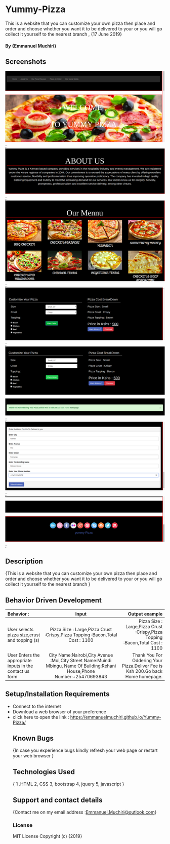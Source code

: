 # Yummy-Pizza

This is a website that you can customize your own pizza then place and order and choose whether you want it to be delivered to your or you will go collect it yourself to the nearest branch
, {17 June 2019}

#### By **{Emmanuel Muchiri}**

## Screenshots

![homepage](images/screenshots/homepage_yp.png);
![About Us](images/screenshots/aboutus_yp.png);
![Menu](images/screenshots/mennu_yp.png);
![Place Order](images/screenshots/place_order_yp.png);
![Delivery Page](images/screenshots/delivery_page_yp.png);
![Confirmation](images/screenshots/address_info_yp.png);
![Social Media](images/screenshots/social_media_yp.png);

## Description

{This is a website that you can customize your own pizza then place and order and choose whether you want it to be delivered to your or you will go collect it yourself to the nearest branch
}

## Behavior Driven Development

| Behavior :                                                |                                                Input                                                |                                                                             Output example |
| :-------------------------------------------------------- | :-------------------------------------------------------------------------------------------------: | -----------------------------------------------------------------------------------------: |
| User selects pizza size,crust and topping (s)|Pizza Size : Large,Pizza Crust :Crispy,Pizza Topping :Bacon,Total Cost : 1100 |Pizza Size : Large,Pizza Crust :Crispy,Pizza Topping :Bacon,Total Cost : 1100                                           |                                                |
| User Enters the appropriate inputs in the contact us form |City Name:Nairobi,City Avenue :Moi,City Street Name:Muindi Mbingu, Name Of Building:Rehani House,Phone Number:+25470693843 | Thank You For Oddering Your Pizza.Deliver Fee is Ksh 200.Go back Home homepage.|

## Setup/Installation Requirements

-   Connect to the internet
-   Download a web browser of your preference
-   click here to open the link : <https://emmanuelmuchiri.github.io/Yummy-Pizza/>
    ## Known Bugs
    {In case you experience bugs kindly refresh your web page or restart your web browser }
    ## Technologies Used
    { 1 .HTML
      2, CSS
      3, bootstrap
      4, jquery
      5, javascript
    }
    ## Support and contact details
    {Contact me on my email address :Emmanuel.Muchiri@outlook.com}
    ### License
    MIT License
    Copyright (c) {2019}
